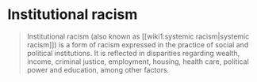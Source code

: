 # Institutional racism

> Institutional racism (also known as [[wiki1:systemic racism|systemic racism]]) is a form of racism expressed in the practice of social and political institutions. It is reflected in disparities regarding wealth, income, criminal justice, employment, housing, health care, political power and education, among other factors. 
